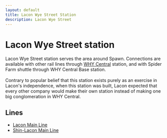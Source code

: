 ```yaml
---
layout: default
title: Lacon Wye Street Station
description: Lacon Wye Street
---
```


# Lacon Wye Street station

Lacon Wye Street station serves the area around Spawn. Connections are available
with other rail lines through [WHY Central](/rail-stations/why-central) station,
and with Spider Farm shuttle through WHY Central Base station.<br><br>
Contrary to popular belief that this station exists purely as an exercise in Lacon's
independence, when this station was built, Lacon expected that every other
company would make their own station instead of making one big conglomeration in
WHY Central.

## Lines

- [Lacon Main Line](/rail-lines/lcn-main-line)
- [Shin-Lacon Main Line](/rail-lines/slcn-main-line)
